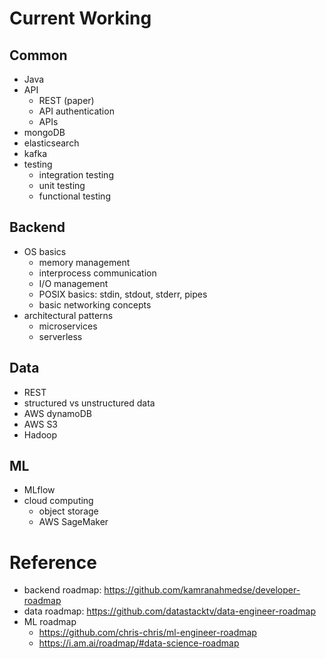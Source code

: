 # Current Working
## Common
  - Java
  - API
    - REST (paper)
    - API authentication
    - APIs
  - mongoDB
  - elasticsearch
  - kafka
  - testing
    - integration testing
    - unit testing
    - functional testing


## Backend
  - OS basics
    - memory management
    - interprocess communication
    - I/O management
    - POSIX basics: stdin, stdout, stderr, pipes
    - basic networking concepts
  - architectural patterns
    - microservices
    - serverless

## Data
  - REST
  - structured vs unstructured data
  - AWS dynamoDB
  - AWS S3
  - Hadoop

## ML
  - MLflow
  - cloud computing
    - object storage
    - AWS SageMaker

# Reference
  - backend roadmap: https://github.com/kamranahmedse/developer-roadmap
  - data roadmap: https://github.com/datastacktv/data-engineer-roadmap
  - ML roadmap
    - https://github.com/chris-chris/ml-engineer-roadmap
    - https://i.am.ai/roadmap/#data-science-roadmap